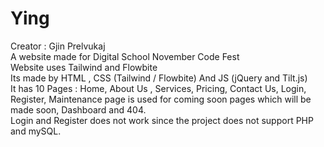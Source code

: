 # Ying

Creator : Gjin Prelvukaj
<br>
A website made for Digital School November Code Fest
<br>
Website uses Tailwind and Flowbite
<br>
Its made by HTML , CSS (Tailwind / Flowbite) And JS (jQuery and Tilt.js)
<br>
It has 10 Pages : Home, About Us , Services, Pricing, Contact Us, Login, Register, Maintenance page is used for coming soon pages which will be made soon, Dashboard and 404.
<br>
Login and Register does not work since the project does not support PHP and mySQL.
